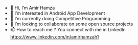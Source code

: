 - 👋 Hi, I’m Amir Hamza
- 👀 I’m interested in Android App Development
- 🌱 I’m currently doing Competitive Programming
- 💞️ I’m looking to collaborate on some open source projects
- 📫 How to reach me ? You connect with me in LinkedIn https://www.linkedin.com/in/amirhamzah1

<!---
hamza-vuiyan/hamza-vuiyan is a ✨ special ✨ repository because its `README.md` (this file) appears on your GitHub profile.
You can click the Preview link to take a look at your changes.
--->
